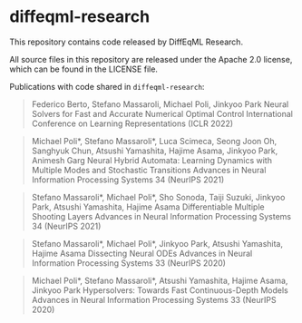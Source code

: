 # diffeqml-research
This repository contains code released by DiffEqML Research.

All source files in this repository are released under the Apache 2.0 license, which can be found in the LICENSE file.

Publications with code shared in `diffeqml-research`:

> Federico Berto, Stefano Massaroli, Michael Poli, Jinkyoo Park
Neural Solvers for Fast and Accurate Numerical Optimal Control 
International Conference on Learning Representations (ICLR 2022)

> Michael Poli*, Stefano Massaroli*, Luca Scimeca, Seong Joon Oh, Sanghyuk Chun, Atsushi Yamashita, Hajime Asama, Jinkyoo Park, Animesh Garg
Neural Hybrid Automata: Learning Dynamics with Multiple Modes and Stochastic Transitions 
Advances in Neural Information Processing Systems 34 (NeurIPS 2021)

> Stefano Massaroli*, Michael Poli*, Sho Sonoda, Taiji Suzuki, Jinkyoo Park, Atsushi Yamashita, Hajime Asama 
Differentiable Multiple Shooting Layers 
Advances in Neural Information Processing Systems 34 (NeurIPS 2021)

> Stefano Massaroli*, Michael Poli*, Jinkyoo Park, Atsushi Yamashita, Hajime Asama
Dissecting Neural ODEs 
Advances in Neural Information Processing Systems 33 (NeurIPS 2020)

> Michael Poli*, Stefano Massaroli*, Atsushi Yamashita, Hajime Asama, Jinkyoo Park 
Hypersolvers: Towards Fast Continuous-Depth Models 
Advances in Neural Information Processing Systems 33 (NeurIPS 2020)
